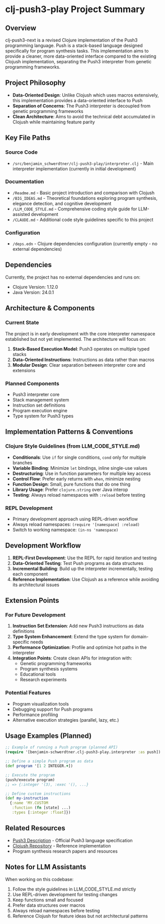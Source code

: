 # clj-push3-play Project Summary

## Overview

clj-push3-next is a revised Clojure implementation of the Push3 programming language. Push is a stack-based language designed specifically for program synthesis tasks. This implementation aims to provide a cleaner, more data-oriented interface compared to the existing Clojush implementation, separating the Push3 interpreter from genetic programming frameworks.

## Project Philosophy

- **Data-Oriented Design**: Unlike Clojush which uses macros extensively, this implementation provides a data-oriented interface to Push
- **Separation of Concerns**: The Push3 interpreter is decoupled from genetic programming frameworks
- **Clean Architecture**: Aims to avoid the technical debt accumulated in Clojush while maintaining feature parity

## Key File Paths

### Source Code
- `/src/benjamin_schwerdtner/clj-push3-play/interpreter.clj` - Main interpreter implementation (currently in initial development)

### Documentation
- `/Readme.md` - Basic project introduction and comparison with Clojush
- `/BIG_IDEAS.md` - Theoretical foundations exploring program synthesis, elegance detection, and cognitive development
- `/LLM_CODE_STYLE.md` - Comprehensive coding style guide for LLM-assisted development
- `/CLAUDE.md` - Additional code style guidelines specific to this project

### Configuration
- `/deps.edn` - Clojure dependencies configuration (currently empty - no external dependencies)

## Dependencies

Currently, the project has no external dependencies and runs on:
- Clojure Version: 1.12.0
- Java Version: 24.0.1

## Architecture & Components

### Current State
The project is in early development with the core interpreter namespace established but not yet implemented. The architecture will focus on:

1. **Stack-Based Execution Model**: Push3 operates on multiple typed stacks
2. **Data-Oriented Instructions**: Instructions as data rather than macros
3. **Modular Design**: Clear separation between interpreter core and extensions

### Planned Components
- Push3 interpreter core
- Stack management system
- Instruction set definitions
- Program execution engine
- Type system for Push3 types

## Implementation Patterns & Conventions

### Clojure Style Guidelines (from LLM_CODE_STYLE.md)
- **Conditionals**: Use `if` for single conditions, `cond` only for multiple branches
- **Variable Binding**: Minimize `let` bindings, inline single-use values
- **Destructuring**: Use in function parameters for multiple key access
- **Control Flow**: Prefer early returns with `when`, minimize nesting
- **Function Design**: Small, pure functions that do one thing
- **Library Usage**: Prefer `clojure.string` over Java interop
- **Testing**: Always reload namespaces with `:reload` before testing

### REPL Development
- Primary development approach using REPL-driven workflow
- Always reload namespaces: `(require '[namespace] :reload)`
- Switch to working namespace: `(in-ns 'namespace)`

## Development Workflow

1. **REPL-First Development**: Use the REPL for rapid iteration and testing
2. **Data-Oriented Testing**: Test Push programs as data structures
3. **Incremental Building**: Build up the interpreter incrementally, testing each component
4. **Reference Implementation**: Use Clojush as a reference while avoiding its architectural issues

## Extension Points

### For Future Development
1. **Instruction Set Extension**: Add new Push3 instructions as data definitions
2. **Type System Enhancement**: Extend the type system for domain-specific needs
3. **Performance Optimization**: Profile and optimize hot paths in the interpreter
4. **Integration Points**: Create clean APIs for integration with:
   - Genetic programming frameworks
   - Program synthesis systems
   - Educational tools
   - Research experiments

### Potential Features
- Program visualization tools
- Debugging support for Push programs
- Performance profiling
- Alternative execution strategies (parallel, lazy, etc.)

## Usage Examples (Planned)

```clojure
;; Example of running a Push program (planned API)
(require '[benjamin-schwerdtner.clj-push3-play.interpreter :as push])

;; Define a simple Push program as data
(def program '[1 2 INTEGER.+])

;; Execute the program
(push/execute program)
;; => {:integer '(3), :exec '(), ...}

;; Define custom instructions
(def my-instruction
  {:name 'MY.CUSTOM
   :function (fn [state] ...)
   :types [:integer :float]})
```

## Related Resources

- [Push3 Description](https://faculty.hampshire.edu/lspector/push3-description.html) - Official Push3 language specification
- [Clojush Repository](http://github.com/lspector/Clojush) - Reference implementation
- Program synthesis research papers and resources

## Notes for LLM Assistants

When working on this codebase:
1. Follow the style guidelines in LLM_CODE_STYLE.md strictly
2. Use REPL-driven development for testing changes
3. Keep functions small and focused
4. Prefer data structures over macros
5. Always reload namespaces before testing
6. Reference Clojush for feature ideas but not architectural patterns

